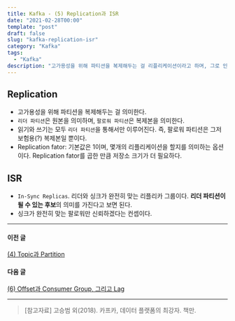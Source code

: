 ```yaml
---
title: Kafka - (5) Replication과 ISR
date: "2021-02-28T00:00"
template: "post"
draft: false
slug: "kafka-replication-isr"
category: "Kafka"
tags:
  - "Kafka"
description: "고가용성을 위해 파티션을 복제해두는 걸 리플리케이션이라고 하며, 그로 인해 리더(원본) 파티션과 팔로워(복제본) 파티션이 나뉜다. 리더와 싱크가 맞는 리플리카를 ISR이라고 하여 리더 후보로 삼는다."
---
```


## Replication
- 고가용성을 위해 파티션을 복제해두는 걸 의미한다.
- `리더 파티션`은 원본을 의미하며, `팔로워 파티션`은 복제본을 의미한다.
- 읽기와 쓰기는 모두 `리더 파티션`을 통해서만 이루어진다. 즉, 팔로워 파티션은 그저 보험용(?) 복제본일 뿐이다.
- Replication fator: 기본값은 1이며, 몇개의 리플리케이션을 할지를 의미하는 옵션이다. Replication fator를 곱한 만큼 저장소 크기가 더 필요하다.

## ISR
- `In-Sync Replicas`. 리더와 싱크가 완전히 맞는 리플리카 그룹이다. **리더 파티션이 될 수 있는 후보**의 의미를 가진다고 보면 된다.
- 싱크가 완전히 맞는 팔로워만 신뢰하겠다는 컨셉이다.

---

#### 이전 글
[(4) Topic과 Partition](https://tillog.netlify.app/posts/kafka-topic-partition)

#### 다음 글
[(6) Offset과 Consumer Group, 그리고 Lag](https://tillog.netlify.app/posts/kafka-offset)

---

> [참고자료]
> 고승범 외(2018). 카프카, 데이터 플랫폼의 최강자. 책만.  
  